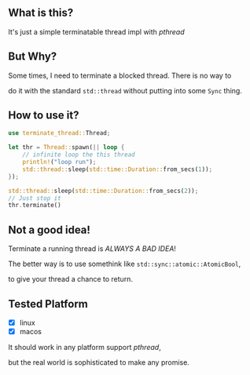 ## What is this?

It's just a simple terminatable thread impl with *pthread*

## But Why?

Some times, I need to terminate a blocked thread. There is no way to 

do it with the standard `std::thread` without putting into some `Sync` thing.

## How to use it?

```rust
use terminate_thread::Thread;

let thr = Thread::spawn(|| loop {
    // infinite loop the this thread
    println!("loop run");
    std::thread::sleep(std::time::Duration::from_secs(1));
});

std::thread::sleep(std::time::Duration::from_secs(2));
// Just stop it
thr.terminate()
```

## Not a good idea!

Terminate a running thread is *ALWAYS A BAD IDEA*!

The better way is to use somethink like `std::sync::atomic::AtomicBool`,

to give your thread a chance to return.

## Tested Platform

- [x] linux
- [x] macos

It should work in any platform support *pthread*,

but the real world is sophisticated to make any promise.

